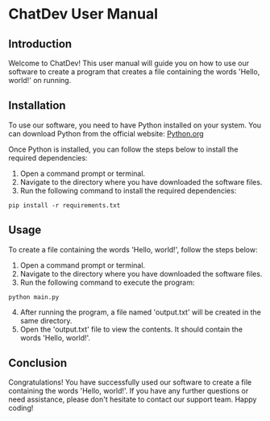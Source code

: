 # ChatDev User Manual

## Introduction

Welcome to ChatDev! This user manual will guide you on how to use our software to create a program that creates a file containing the words 'Hello, world!' on running. 

## Installation

To use our software, you need to have Python installed on your system. You can download Python from the official website: [Python.org](https://www.python.org/downloads/)

Once Python is installed, you can follow the steps below to install the required dependencies:

1. Open a command prompt or terminal.
2. Navigate to the directory where you have downloaded the software files.
3. Run the following command to install the required dependencies:

```shell
pip install -r requirements.txt
```

## Usage

To create a file containing the words 'Hello, world!', follow the steps below:

1. Open a command prompt or terminal.
2. Navigate to the directory where you have downloaded the software files.
3. Run the following command to execute the program:

```shell
python main.py
```

4. After running the program, a file named 'output.txt' will be created in the same directory.
5. Open the 'output.txt' file to view the contents. It should contain the words 'Hello, world!'.

## Conclusion

Congratulations! You have successfully used our software to create a file containing the words 'Hello, world!'. If you have any further questions or need assistance, please don't hesitate to contact our support team. Happy coding!